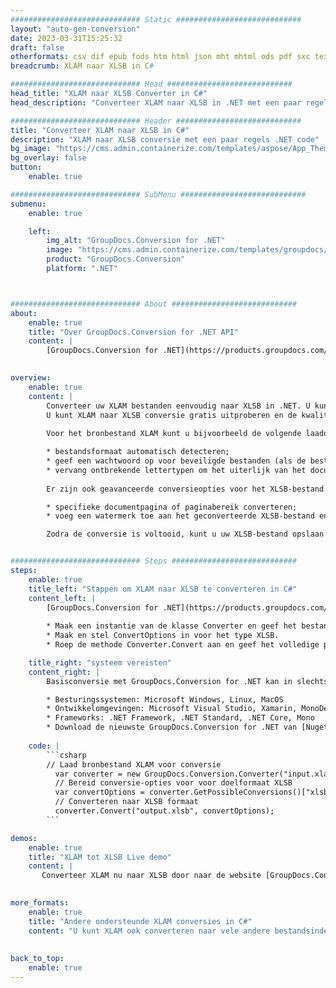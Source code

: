 ```yaml
---
############################# Static ############################
layout: "auto-gen-conversion"
date: 2023-03-31T15:25:32
draft: false
otherformats: csv dif epub fods htm html json mht mhtml ods pdf sxc tex tsv xlam xls xlsb xlsm xlsx xlt xltm xltx xml xps
breadcrumb: XLAM naar XLSB in C#

############################# Head ############################
head_title: "XLAM naar XLSB Converter in C#"
head_description: "Converteer XLAM naar XLSB in .NET met een paar regels code. Gebruik de GroupDocs Document Conversion API om meer dan 160 bestandsformaten te converteren."

############################# Header ############################
title: "Converteer XLAM naar XLSB in C#"
description: "XLAM naar XLSB conversie met een paar regels .NET code"
bg_image: "https://cms.admin.containerize.com/templates/aspose/App_Themes/V3/images/bg/header1.png"
bg_overlay: false
button:
    enable: true

############################# SubMenu ############################
submenu:
    enable: true

    left:
        img_alt: "GroupDocs.Conversion for .NET"
        image: "https://cms.admin.containerize.com/templates/groupdocs/images/product-logos/90x90-noborder/groupdocs-conversion-net.png"
        product: "GroupDocs.Conversion"
        platform: ".NET"



############################# About ############################
about:
    enable: true
    title: "Over GroupDocs.Conversion for .NET API"
    content: |
        [GroupDocs.Conversion for .NET](https://products.groupdocs.com/conversion/net/) kan worden gebruikt om Microsoft Word, Excel, PowerPoint, PDF, Visio en andere formaten te converteren. GroupDocs.Conversion is een standalone API die geschikt is voor back-end en interne systemen waar hoge prestaties vereist zijn. Het is niet afhankelijk van software zoals Microsoft of Open Office.
    

overview:
    enable: true
    content: |
        Converteer uw XLAM bestanden eenvoudig naar XLSB in .NET. U kunt slechts een paar C# coderegels gebruiken op elk platform naar keuze, zoals - Windows, Linux, macOS.
        U kunt XLAM naar XLSB conversie gratis uitproberen en de kwaliteit van de conversieresultaten evalueren. Naast eenvoudige scenario's voor bestandsconversie kunt u meer geavanceerde opties proberen voor het laden van het bronbestand XLAM en voor het opslaan van het XLSB-uitvoerresultaat. 
        
        Voor het bronbestand XLAM kunt u bijvoorbeeld de volgende laadopties gebruiken:

        * bestandsformaat automatisch detecteren;
        * geef een wachtwoord op voor beveiligde bestanden (als de bestandsindeling dit ondersteunt);
        * vervang ontbrekende lettertypen om het uiterlijk van het document te behouden.
        
        Er zijn ook geavanceerde conversieopties voor het XLSB-bestand:

        * specifieke documentpagina of paginabereik converteren;
        * voeg een watermerk toe aan het geconverteerde XLSB-bestand en nog veel meer.

        Zodra de conversie is voltooid, kunt u uw XLSB-bestand opslaan in het lokale bestandspad of in opslag van derden, zoals FTP, Amazon S3, Google Drive, Dropbox enz. Let op: om XLAM naar {{ te converteren) TO}} er is geen extra software nodig, zoals MS Office, Open Office, Adobe Acrobat Reader enz.


############################# Steps ############################
steps:
    enable: true
    title_left: "Stappen om XLAM naar XLSB te converteren in C#"
    content_left: |
        [GroupDocs.Conversion for .NET](https://products.groupdocs.com/conversion/net/) maakt het gemakkelijk voor ontwikkelaars om een ​​XLAM bestand naar XLSB te converteren met een paar regels code.
        
        * Maak een instantie van de klasse Converter en geef het bestand XLAM het volledige pad
        * Maak en stel ConvertOptions in voor het type XLSB.
        * Roep de methode Converter.Convert aan en geef het volledige pad en formaat (XLSB) door als parameter

    title_right: "systeem vereisten"
    content_right: |
        Basisconversie met GroupDocs.Conversion for .NET kan in slechts een paar eenvoudige stappen worden gedaan. Onze API's worden ondersteund op alle belangrijke platforms en besturingssystemen. Voordat u de onderstaande code uitvoert, moet u ervoor zorgen dat de volgende vereisten op uw systeem zijn geïnstalleerd.

        * Besturingssystemen: Microsoft Windows, Linux, MacOS
        * Ontwikkelomgevingen: Microsoft Visual Studio, Xamarin, MonoDevelop
        * Frameworks: .NET Framework, .NET Standard, .NET Core, Mono
        * Download de nieuwste GroupDocs.Conversion for .NET van [Nuget](https://www.nuget.org/packages/groupdocs.conversion)
         
    code: |
        ```csharp    
        // Laad bronbestand XLAM voor conversie
          var converter = new GroupDocs.Conversion.Converter("input.xlam");
          // Bereid conversie-opties voor voor doelformaat XLSB
          var convertOptions = converter.GetPossibleConversions()["xlsb"].ConvertOptions;
          // Converteren naar XLSB formaat
          converter.Convert("output.xlsb", convertOptions);
        ```

demos:
    enable: true
    title: "XLAM tot XLSB Live demo"
    content: |
       Converteer XLAM nu naar XLSB door naar de website [GroupDocs.Conversion App](https://products.groupdocs.app/conversion/family) te gaan. Online demo heeft de volgende voordelen:
          

more_formats:
    enable: true
    title: "Andere ondersteunde XLAM conversies in C#"
    content: "U kunt XLAM ook converteren naar vele andere bestandsindelingen. Zie de lijst hieronder."
       
       
back_to_top:
    enable: true
---
```

